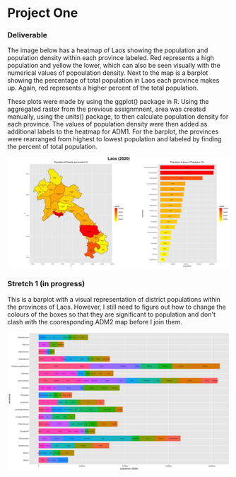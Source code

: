 # Project One

### Deliverable
The image below has a heatmap of Laos showing the population and population density within each province labeled.
Red represents a high population and yellow the lower, which can also be seen visually with the numerical values of popoulation density.
Next to the map is a barplot showing the percentage of total population in Laos each province makes up.
Again, red represents a higher percent of the total population.

These plots were made by using the ggplot() package in R.
Using the aggregated raster from the previous assignmnent, area was created manually, using the units() package, to then calculate population density for each province.
The values of population density were then added as additional labels to the heatmap for ADM1.
For the barplot, the provinces were rearranged from highest to lowest population and labeled by finding the percent of total population.

![](lao.png)

### Stretch 1 (in progress)
This is a barplot with a visual representation of district populations within the provinces of Laos.
However, I still need to figure out how to change the colours of the boxes so that they are significant to population and don't clash with the cooresponding ADM2 map before I join them.

![](adm2_bplt.png)
